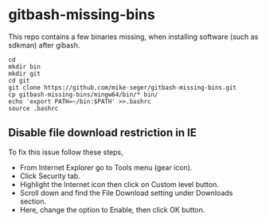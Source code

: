 # gitbash-missing-bins

This repo contains a few binaries missing, when installing software (such as sdkman) after gibash.

```
cd
mkdir bin
mkdir git
cd git
git clone https://github.com/mike-seger/gitbash-missing-bins.git
cp gitbash-missing-bins/mingw64/bin/* bin/
echo 'export PATH=~/bin:$PATH' >>.bashrc
source .bashrc
```


## Disable file download restriction in IE
To fix this issue follow these steps,
- From Internet Explorer go to Tools menu (gear icon).
- Click Security tab.
- Highlight the Internet icon then click on Custom level button.
- Scroll down and find the File Download setting under Downloads section.
- Here, change the option to Enable, then click OK button.

